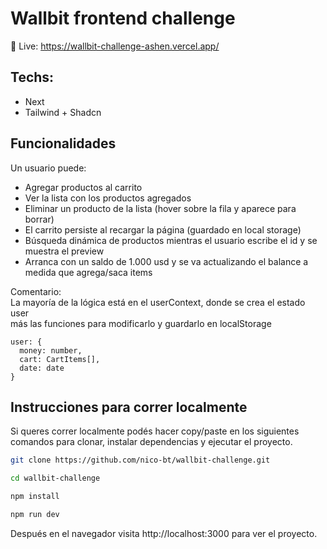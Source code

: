 # Wallbit frontend challenge

🔗 Live: https://wallbit-challenge-ashen.vercel.app/

## Techs:
- Next
- Tailwind + Shadcn

## Funcionalidades
Un usuario puede:
- Agregar productos al carrito
- Ver la lista con los productos agregados
- Eliminar un producto de la lista (hover sobre la fila y aparece para borrar)
- El carrito persiste al recargar la página (guardado en local storage)
- Búsqueda dinámica de productos mientras el usuario escribe el id y se muestra el preview
- Arranca con un saldo de 1.000 usd y se va actualizando el balance a medida que agrega/saca items

Comentario:  
La mayoría de la lógica está en el userContext, donde se crea el estado user  
más las funciones para modificarlo y guardarlo en localStorage
```
user: {
  money: number,
  cart: CartItems[],
  date: date
}
```

## Instrucciones para correr localmente

Si queres correr localmente podés hacer copy/paste en los siguientes comandos para 
clonar, instalar dependencias y ejecutar el proyecto.

```bash
git clone https://github.com/nico-bt/wallbit-challenge.git

cd wallbit-challenge

npm install

npm run dev
```

Después en el navegador visita http://localhost:3000 para ver el proyecto.
